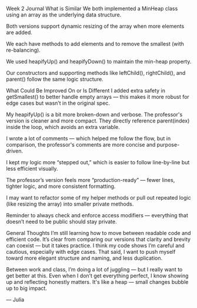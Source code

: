 Week 2 Journal
What is Similar
We both implemented a MinHeap class using an array as the underlying data structure.

Both versions support dynamic resizing of the array when more elements are added.

We each have methods to add elements and to remove the smallest (with re-balancing).

We used heapifyUp() and heapifyDown() to maintain the min-heap property.

Our constructors and supporting methods like leftChild(), rightChild(), and parent() follow the same logic structure.

What Could Be Improved On or Is Different
I added extra safety in getSmallest() to better handle empty arrays — this makes it more robust for edge cases but wasn’t in the original spec.

My heapifyUp() is a bit more broken-down and verbose. The professor's version is cleaner and more compact. They directly reference parent(index) inside the loop, which avoids an extra variable.

I wrote a lot of comments — which helped me follow the flow, but in comparison, the professor's comments are more concise and purpose-driven.

I kept my logic more “stepped out,” which is easier to follow line-by-line but less efficient visually.

The professor’s version feels more “production-ready” — fewer lines, tighter logic, and more consistent formatting.

I may want to refactor some of my helper methods or pull out repeated logic (like resizing the array) into smaller private methods.

Reminder to always check and enforce access modifiers — everything that doesn’t need to be public should stay private.

General Thoughts
I’m still learning how to move between readable code and efficient code. It’s clear from comparing our versions that clarity and brevity can coexist — but it takes practice. I think my code shows I’m careful and cautious, especially with edge cases. That said, I want to push myself toward more elegant structure and naming, and less duplication.

Between work and class, I’m doing a lot of juggling — but I really want to get better at this. Even when I don’t get everything perfect, I know showing up and reflecting honestly matters. It's like a heap — small changes bubble up to big impact.

— Julia